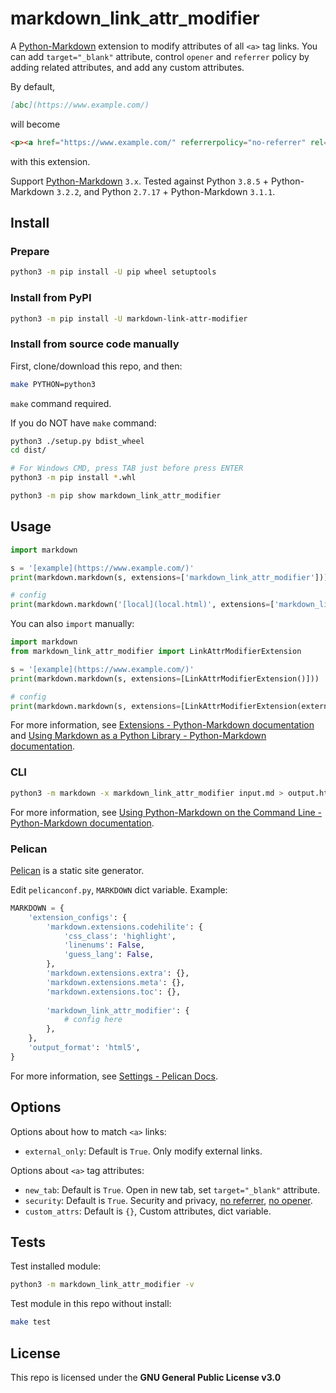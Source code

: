 # markdown\_link\_attr\_modifier

A [Python-Markdown](https://github.com/Python-Markdown/markdown) extension to modify attributes of all `<a>` tag links. You can add `target="_blank"` attribute, control `opener` and `referrer` policy by adding related attributes, and add any custom attributes.

By default,

```markdown
[abc](https://www.example.com/)
```

will become

```html
<p><a href="https://www.example.com/" referrerpolicy="no-referrer" rel="noopener noreferrer" target="_blank">abc</a></p>
```

with this extension.

Support [Python-Markdown](https://github.com/Python-Markdown/markdown) `3.x`. Tested against Python `3.8.5` + Python-Markdown `3.2.2`, and Python `2.7.17` + Python-Markdown `3.1.1`.

## Install

### Prepare

```bash
python3 -m pip install -U pip wheel setuptools
```

### Install from PyPI

```bash
python3 -m pip install -U markdown-link-attr-modifier
```

### Install from source code manually

First, clone/download this repo, and then:

```bash
make PYTHON=python3
```

`make` command required.

If you do NOT have `make` command:

```bash
python3 ./setup.py bdist_wheel
cd dist/

# For Windows CMD, press TAB just before press ENTER
python3 -m pip install *.whl

python3 -m pip show markdown_link_attr_modifier
```

## Usage

```python
import markdown

s = '[example](https://www.example.com/)'
print(markdown.markdown(s, extensions=['markdown_link_attr_modifier']))

# config
print(markdown.markdown('[local](local.html)', extensions=['markdown_link_attr_modifier'], extension_configs={'markdown_link_attr_modifier': {'external_only': False}}))
```

You can also `import` manually:

```python
import markdown
from markdown_link_attr_modifier import LinkAttrModifierExtension

s = '[example](https://www.example.com/)'
print(markdown.markdown(s, extensions=[LinkAttrModifierExtension()]))

# config
print(markdown.markdown(s, extensions=[LinkAttrModifierExtension(external_only=False)]))
```

For more information, see [Extensions - Python-Markdown documentation](https://python-markdown.github.io/extensions/) and [Using Markdown as a Python Library - Python-Markdown documentation](https://python-markdown.github.io/reference/#extensions).

### CLI

```bash
python3 -m markdown -x markdown_link_attr_modifier input.md > output.html
```

For more information, see [Using Python-Markdown on the Command Line - Python-Markdown documentation](https://python-markdown.github.io/cli/).

### Pelican

[Pelican](https://blog.getpelican.com/) is a static site generator.

Edit `pelicanconf.py`, `MARKDOWN` dict variable. Example:

```python
MARKDOWN = {
    'extension_configs': {
        'markdown.extensions.codehilite': {
            'css_class': 'highlight',
            'linenums': False,
            'guess_lang': False,
        },
        'markdown.extensions.extra': {},
        'markdown.extensions.meta': {},
        'markdown.extensions.toc': {},
        
        'markdown_link_attr_modifier': {
            # config here
        },
    },
    'output_format': 'html5',
}
```

For more information, see [Settings - Pelican Docs](https://docs.getpelican.com/en/stable/settings.html).

## Options

Options about how to match `<a>` links:

- `external_only`: Default is `True`. Only modify external links.

Options about `<a>` tag attributes:

- `new_tab`: Default is `True`. Open in new tab, set `target="_blank"` attribute.
- `security`: Default is `True`. Security and privacy, [no referrer](https://developer.mozilla.org/en-US/docs/Web/Security/Referer_header:_privacy_and_security_concerns), [no opener](https://mathiasbynens.github.io/rel-noopener/).
- `custom_attrs`: Default is `{}`, Custom attributes, dict variable.

## Tests

Test installed module:

```bash
python3 -m markdown_link_attr_modifier -v
```

Test module in this repo without install:

```bash
make test
```

## License

This repo is licensed under the **GNU General Public License v3.0**
